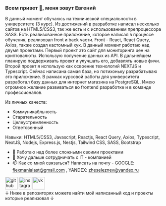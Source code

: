 ### Всем привет 👋, меня зовут **Евгений**
В данный момент обучаюсь на технической специальности в университете (3 курс). Из достижений в разработке написал несколько сайтов на HTML5/CSS3, так же есть и с использованием препроцессора SASS. Есть реализованное приложение, которое написал в процессе обучения, реализовал front и back части. Front - React, React Query, Axios, также создал кастомный хук. В данный момент работаю над двумя проектами. Первый проект это сайт для мониторинга цен на криптовалюты. Использую получение данных из API. В дальнейшем планирую поддерживать проект и улучшать его, добавлять новые фичи. Второй проект я использую как освоение технологий NEXTJS и Typescript. Сейчас написана самая база, но потихоньку разрабатываю это приложение. В рамках курсовой работы для университета разработал базу данных для интернет магазина на PostgreSQL. Имею огромное желание развиваться во frontend разработке и в команде профессионалов.

Из личных качеств: 
- Коммуникабльность
- Старательность
- Целеустремленность
- Ответсвенный

Навыки: HTML5/CSS3, Javascript, Reactjs, React Query, Axios, Typescript, NextJS, Nodejs, Express.js, Nestjs, Tailwind CSS, SASS, Bootstrap

- 🔭 Работаю над более сложными своими проектами 
- 👯 Хочу дальше сотрудничать с IT - компанией  
- 📫 Как со мной связаться? Написать на почту - GOOGLE: flexmanialast@gmail.com , YANDEX: zheseleznev@yandex.ru


[<img src='https://cdn.jsdelivr.net/npm/simple-icons@3.0.1/icons/github.svg' alt='github' height='40'>](https://github.com/Zh3kka)     [<img src='https://cdn.jsdelivr.net/npm/simple-icons@3.0.1/icons/instagram.svg' alt='instagram' height='40'>](https://www.instagram.com/@zheka_j/)     [<img src='https://cdn.jsdelivr.net/npm/simple-icons@3.0.1/icons/vk.svg' alt='vk' height='40'>](https://vk.com/za1kano)  
↓ Ниже в репозиторях можете найти мой написанный код и проекты которые реализовал ↓



